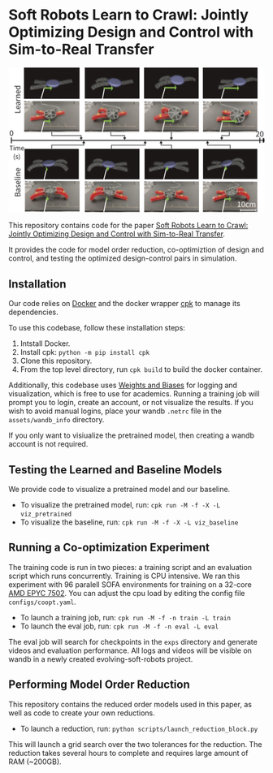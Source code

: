 # Soft Robots Learn to Crawl: Jointly Optimizing Design and Control with Sim-to-Real Transfer

![](frames.png)

This repository contains code for the paper [Soft Robots Learn to Crawl: Jointly Optimizing Design and Control with Sim-to-Real Transfer](https://arxiv.org/abs/2202.04575).

It provides the code for model order reduction, co-optimiztion of design and control, and testing the optimized design-control pairs in simulation.


## Installation

Our code relies on [Docker](https://www.docker.com/get-started) and the docker wrapper [cpk](https://github.com/afdaniele/cpk) to manage its dependencies.

To use this codebase, follow these installation steps:

1. Intstall Docker.
2. Install cpk: `python -m pip install cpk`
3. Clone this repository.
4. From the top level directory, run `cpk build` to build the docker container.

Additionally, this codebase uses [Weights and Biases](https://wandb.ai/site) for logging and visualization, which is free to use for academics.
Running a training job will prompt you to login, create an account, or not visualize the results.
If you wish to avoid manual logins, place your wandb `.netrc` file in the `assets/wandb_info` directory.

If you only want to visiualize the pretrained model, then creating a wandb account is not required.

## Testing the Learned and Baseline Models

We provide code to visualize a pretrained model and our baseline.

- To visualize the pretrained model, run: `cpk run -M -f -X -L viz_pretrained`
- To visualize the baseline, run: `cpk run -M -f -X -L viz_baseline`

## Running a Co-optimization Experiment

The training code is run in two pieces: a training script and an evaluation script which runs concurrently.
Training is CPU intensive. We ran this experiment with 96 paralell SOFA environments for training on a 32-core [AMD EPYC 7502](https://www.amd.com/en/products/cpu/amd-epyc-7502).
You can adjust the cpu load by editing the config file `configs/coopt.yaml`.

- To launch a training job, run: `cpk run -M -f -n train -L train`
- To launch the eval job, run: `cpk run -M -f -n eval -L eval`

The eval job will search for checkpoints in the `exps` directory and generate videos and evaluation performance.
All logs and videos will be visible on wandb in a newly created evolving-soft-robots project.


## Performing Model Order Reduction

This repository contains the reduced order models used in this paper, as well as code to create your own reductions.

- To launch a reduction, run: `python scripts/launch_reduction_block.py`

This will launch a grid search over the two tolerances for the reduction.
The reduction takes several hours to complete and requires large amount of RAM (~200GB).
